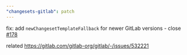 ```yaml
---
"changesets-gitlab": patch
---
```


fix: add `newChangesetTemplateFallback` for newer GitLab versions - close [#178](https://github.com/un-ts/changesets-gitlab/issues/178)

related https://gitlab.com/gitlab-org/gitlab/-/issues/532221
